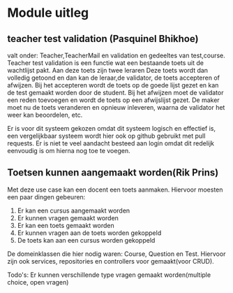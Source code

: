 # Module uitleg

## teacher test validation (Pasquinel Bhikhoe)

valt onder: Teacher,TeacherMail en validation en gedeeltes van test,course.
Teacher test validation is een functie wat een bestaande toets uit de wachtlijst pakt.
Aan deze toets zijn twee leraren 
Deze toets wordt dan volledig getoond en dan kan de leraar,de validator, de toets accepteren of afwijzen.
Bij het accepteren wordt de toets op de goede lijst gezet en kan de test gemaakt worden door de student.
Bij het afwijzen moet de validator een reden toevoegen en wordt de toets op een afwijslijst gezet.
De maker moet nu de toets veranderen en opnieuw inleveren, waarna de validator het weer kan beoordelen, etc.

Er is voor dit systeem gekozen omdat dit systeem logisch en effectief is, een vergelijkbaar systeem wordt hier ook op github gebruikt met pull requests.
Er is  niet te veel aandacht besteed aan login omdat dit redelijk eenvoudig is om hierna nog toe te voegen.


## Toetsen kunnen aangemaakt worden(Rik Prins)
Met deze use case kan een docent een toets aanmaken.
Hiervoor moesten een paar dingen gebeuren:

1. Er kan een cursus aangemaakt worden
1. Er kunnen vragen gemaakt worden
1. Er kan een toets gemaakt worden
1. Er kunnen vragen aan de toets worden gekoppeld
1. De toets kan aan een cursus worden gekoppeld

De domeinklassen die hier nodig waren:
Course, Question en Test.
Hiervoor zijn ook services, repositories en controllers voor gemaakt(voor CRUD).

Todo's: 
Er kunnen verschillende type vragen gemaakt worden(multiple choice, open vragen)
